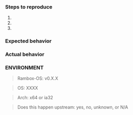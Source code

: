 <!-- Please complete the follow issue template. If is not an issue, feel free to remove the steps and behaviors -->

### Steps to reproduce

1. 
2. 
3. 

### Expected behavior

<!-- Write here -->

### Actual behavior

<!-- Write here -->

### ENVIRONMENT

<!-- Complete your environment -->

> Rambox-OS: v0.X.X

> OS: XXXX

> Arch: x64 or ia32

> Does this happen upstream: yes, no, unknown, or N/A
